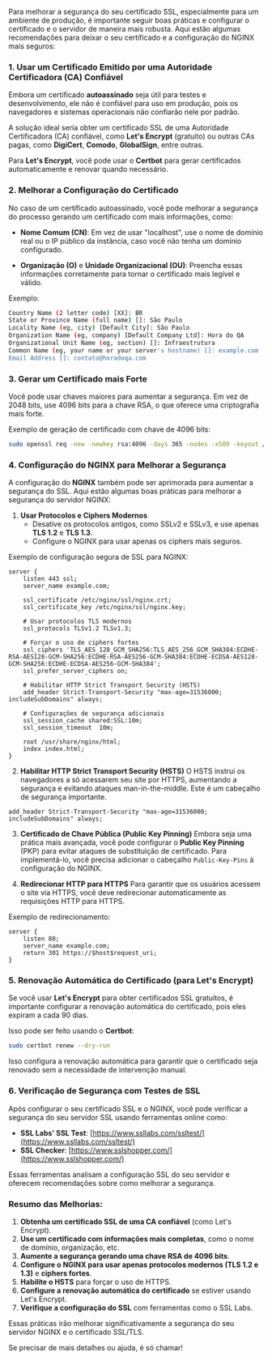 Para melhorar a segurança do seu certificado SSL, especialmente para um ambiente de produção, é importante seguir boas práticas e configurar o certificado e o servidor de maneira mais robusta. Aqui estão algumas recomendações para deixar o seu certificado e a configuração do NGINX mais seguros:

### 1. **Usar um Certificado Emitido por uma Autoridade Certificadora (CA) Confiável**
Embora um certificado **autoassinado** seja útil para testes e desenvolvimento, ele não é confiável para uso em produção, pois os navegadores e sistemas operacionais não confiarão nele por padrão.

A solução ideal seria obter um certificado SSL de uma Autoridade Certificadora (CA) confiável, como **Let's Encrypt** (gratuito) ou outras CAs pagas, como **DigiCert**, **Comodo**, **GlobalSign**, entre outras.

Para **Let's Encrypt**, você pode usar o **Certbot** para gerar certificados automaticamente e renovar quando necessário.

### 2. **Melhorar a Configuração do Certificado**
No caso de um certificado autoassinado, você pode melhorar a segurança do processo gerando um certificado com mais informações, como:

- **Nome Comum (CN)**: Em vez de usar "localhost", use o nome de domínio real ou o IP público da instância, caso você não tenha um domínio configurado.
  
- **Organização (O)** e **Unidade Organizacional (OU)**: Preencha essas informações corretamente para tornar o certificado mais legível e válido.

Exemplo:

```bash
Country Name (2 letter code) [XX]: BR
State or Province Name (full name) []: São Paulo
Locality Name (eg, city) [Default City]: São Paulo
Organization Name (eg, company) [Default Company Ltd]: Hora do QA
Organizational Unit Name (eg, section) []: Infraestrutura
Common Name (eg, your name or your server's hostname) []: example.com
Email Address []: contato@horadoqa.com
```

### 3. **Gerar um Certificado mais Forte**
Você pode usar chaves maiores para aumentar a segurança. Em vez de 2048 bits, use 4096 bits para a chave RSA, o que oferece uma criptografia mais forte.

Exemplo de geração de certificado com chave de 4096 bits:

```bash
sudo openssl req -new -newkey rsa:4096 -days 365 -nodes -x509 -keyout /etc/nginx/ssl/nginx.key -out /etc/nginx/ssl/nginx.crt
```

### 4. **Configuração do NGINX para Melhorar a Segurança**
A configuração do **NGINX** também pode ser aprimorada para aumentar a segurança do SSL. Aqui estão algumas boas práticas para melhorar a segurança do servidor NGINX:

1. **Usar Protocolos e Ciphers Modernos**
   - Desative os protocolos antigos, como SSLv2 e SSLv3, e use apenas **TLS 1.2** e **TLS 1.3**.
   - Configure o NGINX para usar apenas os ciphers mais seguros.

Exemplo de configuração segura de SSL para NGINX:

```nginx
server {
    listen 443 ssl;
    server_name example.com;

    ssl_certificate /etc/nginx/ssl/nginx.crt;
    ssl_certificate_key /etc/nginx/ssl/nginx.key;

    # Usar protocolos TLS modernos
    ssl_protocols TLSv1.2 TLSv1.3;
    
    # Forçar o uso de ciphers fortes
    ssl_ciphers 'TLS_AES_128_GCM_SHA256:TLS_AES_256_GCM_SHA384:ECDHE-RSA-AES128-GCM-SHA256:ECDHE-RSA-AES256-GCM-SHA384:ECDHE-ECDSA-AES128-GCM-SHA256:ECDHE-ECDSA-AES256-GCM-SHA384';
    ssl_prefer_server_ciphers on;
    
    # Habilitar HTTP Strict Transport Security (HSTS)
    add_header Strict-Transport-Security "max-age=31536000; includeSubDomains" always;

    # Configurações de segurança adicionais
    ssl_session_cache shared:SSL:10m;
    ssl_session_timeout  10m;

    root /usr/share/nginx/html;
    index index.html;
}
```

2. **Habilitar HTTP Strict Transport Security (HSTS)**
   O HSTS instrui os navegadores a só acessarem seu site por HTTPS, aumentando a segurança e evitando ataques man-in-the-middle. Este é um cabeçalho de segurança importante.

```nginx
add_header Strict-Transport-Security "max-age=31536000; includeSubDomains" always;
```

3. **Certificado de Chave Pública (Public Key Pinning)** 
   Embora seja uma prática mais avançada, você pode configurar o **Public Key Pinning** (PKP) para evitar ataques de substituição de certificado. Para implementá-lo, você precisa adicionar o cabeçalho `Public-Key-Pins` à configuração do NGINX.

4. **Redirecionar HTTP para HTTPS**
   Para garantir que os usuários acessem o site via HTTPS, você deve redirecionar automaticamente as requisições HTTP para HTTPS.

Exemplo de redirecionamento:

```nginx
server {
    listen 80;
    server_name example.com;
    return 301 https://$host$request_uri;
}
```

### 5. **Renovação Automática do Certificado (para Let's Encrypt)**
Se você usar **Let's Encrypt** para obter certificados SSL gratuitos, é importante configurar a renovação automática do certificado, pois eles expiram a cada 90 dias.

Isso pode ser feito usando o **Certbot**:

```bash
sudo certbot renew --dry-run
```

Isso configura a renovação automática para garantir que o certificado seja renovado sem a necessidade de intervenção manual.

### 6. **Verificação de Segurança com Testes de SSL**
Após configurar o seu certificado SSL e o NGINX, você pode verificar a segurança do seu servidor SSL usando ferramentas online como:

- **SSL Labs' SSL Test**: [https://www.ssllabs.com/ssltest/](https://www.ssllabs.com/ssltest/)
- **SSL Checker**: [https://www.sslshopper.com/](https://www.sslshopper.com/)

Essas ferramentas analisam a configuração SSL do seu servidor e oferecem recomendações sobre como melhorar a segurança.

### Resumo das Melhorias:
1. **Obtenha um certificado SSL de uma CA confiável** (como Let's Encrypt).
2. **Use um certificado com informações mais completas**, como o nome de domínio, organização, etc.
3. **Aumente a segurança gerando uma chave RSA de 4096 bits**.
4. **Configure o NGINX para usar apenas protocolos modernos (TLS 1.2 e 1.3)** e **ciphers fortes**.
5. **Habilite o HSTS** para forçar o uso de HTTPS.
6. **Configure a renovação automática do certificado** se estiver usando Let's Encrypt.
7. **Verifique a configuração do SSL** com ferramentas como o SSL Labs.

Essas práticas irão melhorar significativamente a segurança do seu servidor NGINX e o certificado SSL/TLS.

Se precisar de mais detalhes ou ajuda, é só chamar!
